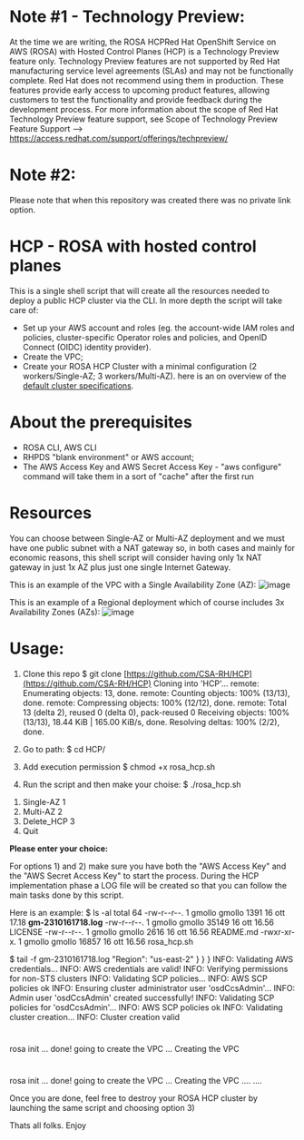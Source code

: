 # Note #1 - Technology Preview:
At the time we are writing, the ROSA HCPRed Hat OpenShift Service on AWS (ROSA) with Hosted Control Planes (HCP) is a Technology Preview feature only. 
Technology Preview features are not supported by Red Hat manufacturing service level agreements (SLAs) and may not be functionally complete. Red Hat does not recommend using them in production. These features provide early access to upcoming product features, allowing customers to test the functionality and provide feedback during the development process. For more information about the scope of Red Hat Technology Preview feature support, see Scope of Technology Preview Feature Support --> https://access.redhat.com/support/offerings/techpreview/

# Note #2:
Please note that when this repository was created there was no private link option.

# HCP - ROSA with hosted control planes
This is a single shell script that will create all the resources needed to deploy a public HCP cluster via the CLI.
In more depth the script will take care of:
- Set up your AWS account and roles (eg. the account-wide IAM roles and policies, cluster-specific Operator roles and policies, and OpenID Connect (OIDC) identity provider).
- Create the VPC;
- Create your ROSA HCP Cluster with a minimal configuration (2 workers/Single-AZ; 3 workers/Multi-AZ).
here is an on overview of the [default cluster specifications](https://docs.openshift.com/rosa/rosa_hcp/rosa-hcp-sts-creating-a-cluster-quickly.html#rosa-sts-overview-of-the-default-cluster-specifications_rosa-hcp-sts-creating-a-cluster-quickly).

# About the prerequisites
- ROSA CLI, AWS CLI
- RHPDS "blank environment" or AWS account; 
- The AWS Access Key and AWS Secret Access Key - "aws configure" command will take them in a sort of "cache" after the first run

# Resources
You can choose between Single-AZ or Multi-AZ deployment and we must have one public subnet with a NAT gateway so, in both cases and mainly for economic reasons, this shell script will consider having only 1x NAT gateway in just 1x AZ plus just one single Internet Gateway.

This is an example of the VPC with a Single Availability Zone (AZ):
![image](https://github.com/CSA-RH/HCP/assets/40911235/5b917abd-f8a9-4b2c-a256-254413cce29b)

This is an example of a Regional deployment which of course includes 3x Availability Zones (AZs):
![image](https://github.com/CSA-RH/HCP/assets/40911235/9811709c-4a38-4640-9f30-589f92fd8b6a)

# Usage:
1. Clone this repo
$ git clone [https://github.com/CSA-RH/HCP](https://github.com/CSA-RH/HCP)
Cloning into 'HCP'...
remote: Enumerating objects: 13, done.
remote: Counting objects: 100% (13/13), done.
remote: Compressing objects: 100% (12/12), done.
remote: Total 13 (delta 2), reused 0 (delta 0), pack-reused 0
Receiving objects: 100% (13/13), 18.44 KiB | 165.00 KiB/s, done.
Resolving deltas: 100% (2/2), done.

2. Go to path:
$ cd HCP/

3. Add execution permission
$ chmod +x rosa_hcp.sh 

4. Run the script and then make your choise:
$ ./rosa_hcp.sh 
1) Single-AZ 1
2) Multi-AZ 2
3) Delete_HCP 3
4) Quit

**Please enter your choice:**

For options 1) and 2) make sure you have both the "AWS Access Key" and the "AWS Secret Access Key" to start the process. 
During the HCP implementation phase a LOG file will be created so that you can follow the main tasks done by this script.

Here is an example:
$ ls -al
total 64
-rw-r--r--. 1 gmollo gmollo  1391 16 ott 17.18 **gm-2310161718.log**
-rw-r--r--. 1 gmollo gmollo 35149 16 ott 16.56 LICENSE
-rw-r--r--. 1 gmollo gmollo  2616 16 ott 16.56 README.md
-rwxr-xr-x. 1 gmollo gmollo 16857 16 ott 16.56 rosa_hcp.sh

$ tail -f gm-2310161718.log 
            "Region": "us-east-2"
        }
    }
}
INFO: Validating AWS credentials...
INFO: AWS credentials are valid!
INFO: Verifying permissions for non-STS clusters
INFO: Validating SCP policies...
INFO: AWS SCP policies ok
INFO: Ensuring cluster administrator user 'osdCcsAdmin'...
INFO: Admin user 'osdCcsAdmin' created successfully!
INFO: Validating SCP policies for 'osdCcsAdmin'...
INFO: AWS SCP policies ok
INFO: Validating cluster creation...
INFO: Cluster creation valid
#
rosa init ... done! going to create the VPC ...
Creating the VPC
#
rosa init ... done! going to create the VPC ...
Creating the VPC
....
....

Once you are done, feel free to destroy your ROSA HCP cluster by launching the same script and choosing option 3)

Thats all folks.
Enjoy
